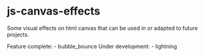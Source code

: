 # js-canvas-effects
Some visual effects on html canvas that can be used in or adapted to future projects. 

Feature complete:
    - bubble_bounce
Under development:
    - lightning